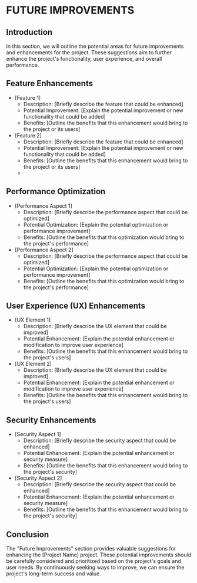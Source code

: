 #  FUTURE IMPROVEMENTS 

## Introduction
In this section, we will outline the potential areas for future improvements and enhancements for the project. These suggestions aim to further enhance the project's functionality, user experience, and overall performance.

## Feature Enhancements 
- [Feature 1]
  - Description: [Briefly describe the feature that could be enhanced] 
  - Potential Improvement: [Explain the potential improvement or new functionality that could be added] 
  - Benefits: [Outline the benefits that this enhancement would bring to the project or its users]
- [Feature 2]
  - Description: [Briefly describe the feature that could be enhanced] 
  - Potential Improvement: [Explain the potential improvement or new functionality that could be added] 
  - Benefits: [Outline the benefits that this enhancement would bring to the project or its users]
  - 
## Performance Optimization 
- [Performance Aspect 1]
  - Description: [Briefly describe the performance aspect that could be optimized] 
  - Potential Optimization: [Explain the potential optimization or performance improvement] 
  - Benefits: [Outline the benefits that this optimization would bring to the project's performance]
- [Performance Aspect 2]
  - Description: [Briefly describe the performance aspect that could be optimized] 
  - Potential Optimization: [Explain the potential optimization or performance improvement] 
  - Benefits: [Outline the benefits that this optimization would bring to the project's performance]
 
## User Experience (UX) Enhancements 
- [UX Element 1]
  - Description: [Briefly describe the UX element that could be improved] 
  - Potential Enhancement: [Explain the potential enhancement or modification to improve user experience] 
  - Benefits: [Outline the benefits that this enhancement would bring to the project's users]
- [UX Element 2]
  - Description: [Briefly describe the UX element that could be improved] 
  - Potential Enhancement: [Explain the potential enhancement or modification to improve user experience] 
  - Benefits: [Outline the benefits that this enhancement would bring to the project's users]

## Security Enhancements 
- [Security Aspect 1]
  - Description: [Briefly describe the security aspect that could be enhanced] 
  - Potential Enhancement: [Explain the potential enhancement or security measure] 
  - Benefits: [Outline the benefits that this enhancement would bring to the project's security]
- [Security Aspect 2]
  - Description: [Briefly describe the security aspect that could be enhanced] 
  - Potential Enhancement: [Explain the potential enhancement or security measure] 
  - Benefits: [Outline the benefits that this enhancement would bring to the project's security]

## Conclusion
 The "Future Improvements" section provides valuable suggestions for enhancing the [Project Name] project. These potential improvements should be carefully considered and prioritized based on the project's goals and user needs. By
 continuously seeking ways to improve, we can ensure the project's long-term success and value.
